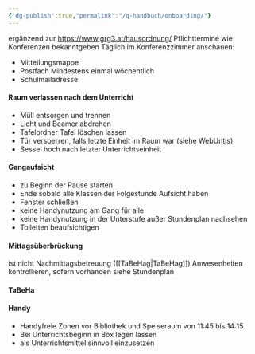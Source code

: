 ```yaml
---
{"dg-publish":true,"permalink":"/q-handbuch/onboarding/"}
---
```


ergänzend zur https://www.grg3.at/hausordnung/
Pflichttermine wie Konferenzen bekanntgeben
Täglich im Konferenzzimmer anschauen:
* Mitteilungsmappe
* Postfach
Mindestens einmal wöchentlich
* Schulmailadresse
#### Raum verlassen nach dem Unterricht
* Müll entsorgen und trennen
* Licht und Beamer abdrehen
* Tafelordner Tafel löschen lassen
* Tür versperren, falls letzte Einheit im Raum war (siehe WebUntis)
* Sessel hoch nach letzter Unterrichtseinheit 
#### Gangaufsicht
* zu Beginn der Pause starten
* Ende sobald alle Klassen der Folgestunde Aufsicht haben
* Fenster schließen
* keine Handynutzung am Gang für alle
* keine Handynutzung in der Unterstufe außer Stundenplan nachsehen
* Toiletten beaufsichtigen
#### Mittagsüberbrückung
ist nicht Nachmittagsbetreuung ([[TaBeHag\|TaBeHag]])
Anwesenheiten kontrollieren, sofern vorhanden siehe Stundenplan

#### TaBeHa
#### Handy
* Handyfreie Zonen vor Bibliothek und Speiseraum von 11:45 bis 14:15
* Bei Unterrichtsbeginn in Box legen lassen
* als Unterrichtsmittel sinnvoll einzusetzen
